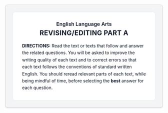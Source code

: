 <div style="border:1px solid #d1d5db;background:#f3f4f6;padding:22px;border-radius:8px;box-shadow:0 1px 2px rgba(0,0,0,.06),0 1px 3px rgba(0,0,0,.1);">
  <div style="border:1px solid #e5e7eb;background:#ffffff;padding:28px 30px;border-radius:8px;">
    <h3 style="text-align:center;margin:0 0 6px 0;font-weight:600;color:#111827;">
      English Language Arts
    </h3>
    <h2 style="text-align:center;margin:0 0 18px 0;font-weight:700;letter-spacing:.02em;color:#111827;">
      REVISING/EDITING PART A
    </h2>
    <p style="margin:0;line-height:1.6;color:#111827;">
      <strong>DIRECTIONS:</strong> Read the text or texts that follow and answer the related questions.
      You will be asked to improve the writing quality of each text and to correct errors so that each
      text follows the conventions of standard written English. You should reread relevant parts of each
      text, while being mindful of time, before selecting the <strong>best</strong> answer for each question.
    </p>
  </div>
</div>
